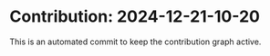 # Contribution: 2024-12-21-10-20
This is an automated commit to keep the contribution graph active.
